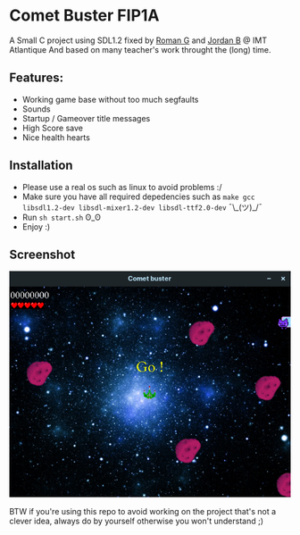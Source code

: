 # Comet Buster FIP1A

A Small C project using SDL1.2 fixed by [Roman G](https://github.com/chaun14) and [Jordan B](https://github.com/jordanbmrd) @ IMT Atlantique
And based on many teacher's work throught the (long) time.

## Features:

- Working game base without too much segfaults
- Sounds
- Startup / Gameover title messages
- High Score save
- Nice health hearts

## Installation

- Please use a real os such as linux to avoid problems :/
- Make sure you have all required depedencies such as `make gcc libsdl1.2-dev libsdl-mixer1.2-dev libsdl-ttf2.0-dev` ¯\\_(ツ)\_/¯
- Run `sh start.sh` ʘ_ʘ
- Enjoy :)

## Screenshot

![](https://github.com/chaun14/comet-buster/blob/master/images/image.png?raw=true)



BTW if you're using this repo to avoid working on the project that's not a clever idea, always do by yourself otherwise you won't understand ;)
